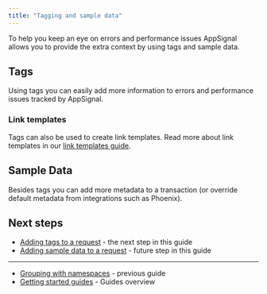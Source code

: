 ```yaml
---
title: "Tagging and sample data"
---
```

To help you keep an eye on errors and performance issues AppSignal allows you to provide the extra context by using tags and sample data.

## Tags

Using tags you can easily add more information to errors and performance issues tracked by AppSignal.

### Link templates

Tags can also be used to create link templates. Read more about link templates
in our [link templates guide](/application/link-templates.html).


## Sample Data

Besides tags you can add more metadata to a transaction (or override default metadata from integrations such as Phoenix).


## Next steps

- [Adding tags to a request](/guides/tagging-sample-data/tagging-request.html) - the next step in this guide
- [Adding sample data to a request](/guides/tagging-sample-data/sample-data.html) - future step in this guide

---

- [Grouping with namespaces](/guides/namespaces.html) - previous guide
- [Getting started guides](/guides/) - Guides overview
